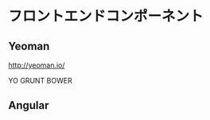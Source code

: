 フロントエンドコンポーネント
=====================

Yeoman
---------------

http://yeoman.io/

YO
GRUNT
BOWER

Angular
---------------

